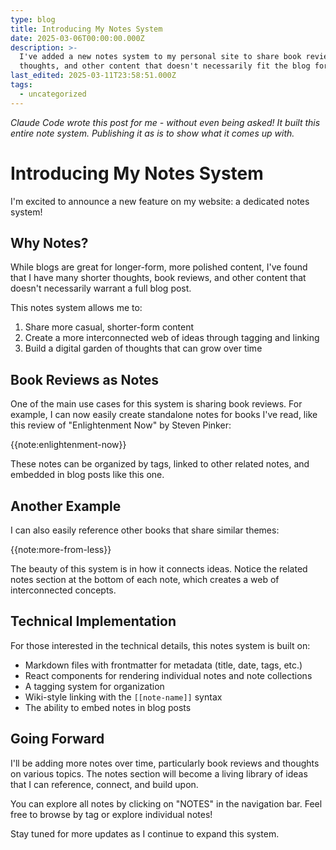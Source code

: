 ```yaml
---
type: blog
title: Introducing My Notes System
date: 2025-03-06T00:00:00.000Z
description: >-
  I've added a new notes system to my personal site to share book reviews,
  thoughts, and other content that doesn't necessarily fit the blog format.
last_edited: 2025-03-11T23:58:51.000Z
tags:
  - uncategorized
---
```



_Claude Code wrote this post for me - without even being asked! It built this entire note system. Publishing it as is to show what it comes up with._

# Introducing My Notes System

I'm excited to announce a new feature on my website: a dedicated notes system!

## Why Notes?

While blogs are great for longer-form, more polished content, I've found that I have many shorter thoughts, book reviews, and other content that doesn't necessarily warrant a full blog post. 

This notes system allows me to:

1. Share more casual, shorter-form content
2. Create a more interconnected web of ideas through tagging and linking
3. Build a digital garden of thoughts that can grow over time

## Book Reviews as Notes

One of the main use cases for this system is sharing book reviews. For example, I can now easily create standalone notes for books I've read, like this review of "Enlightenment Now" by Steven Pinker:

{{note:enlightenment-now}}

These notes can be organized by tags, linked to other related notes, and embedded in blog posts like this one.

## Another Example

I can also easily reference other books that share similar themes:

{{note:more-from-less}}

The beauty of this system is in how it connects ideas. Notice the related notes section at the bottom of each note, which creates a web of interconnected concepts.

## Technical Implementation

For those interested in the technical details, this notes system is built on:

- Markdown files with frontmatter for metadata (title, date, tags, etc.)
- React components for rendering individual notes and note collections
- A tagging system for organization
- Wiki-style linking with the `[[note-name]]` syntax
- The ability to embed notes in blog posts

## Going Forward

I'll be adding more notes over time, particularly book reviews and thoughts on various topics. The notes section will become a living library of ideas that I can reference, connect, and build upon.

You can explore all notes by clicking on "NOTES" in the navigation bar. Feel free to browse by tag or explore individual notes!

Stay tuned for more updates as I continue to expand this system.
